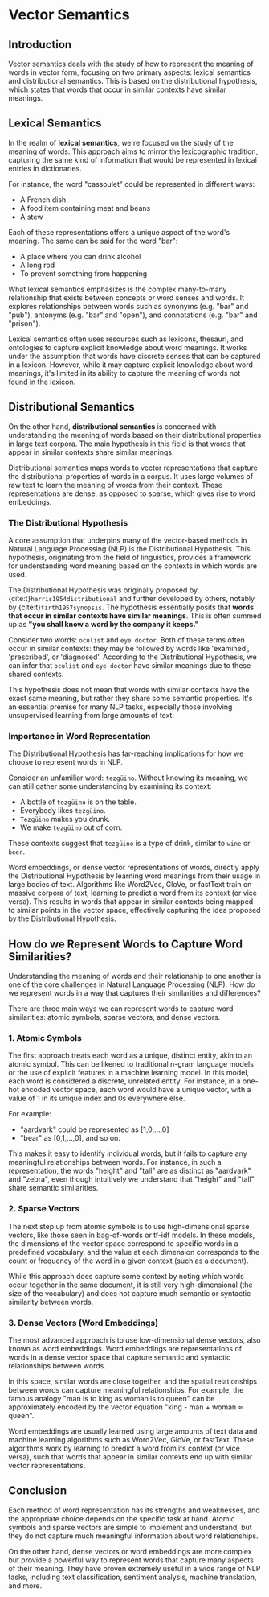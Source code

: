 # Vector Semantics

## Introduction

Vector semantics deals with the study of how to represent the meaning of words in vector form, focusing on two primary aspects: lexical semantics and distributional semantics. This is based on the distributional hypothesis, which states that words that occur in similar contexts have similar meanings.

## Lexical Semantics

In the realm of **lexical semantics**, we're focused on the study of the meaning of words. This approach aims to mirror the lexicographic tradition, capturing the same kind of information that would be represented in lexical entries in dictionaries.

For instance, the word "cassoulet" could be represented in different ways:

- A French dish
- A food item containing meat and beans
- A stew

Each of these representations offers a unique aspect of the word's meaning. The same can be said for the word "bar":

- A place where you can drink alcohol
- A long rod
- To prevent something from happening

What lexical semantics emphasizes is the complex many-to-many relationship that exists between concepts or word senses and words. It explores relationships between words such as synonyms (e.g. "bar" and "pub"), antonyms (e.g. "bar" and "open"), and connotations (e.g. "bar" and "prison").

Lexical semantics often uses resources such as lexicons, thesauri, and ontologies to capture explicit knowledge about word meanings. It works under the assumption that words have discrete senses that can be captured in a lexicon. However, while it may capture explicit knowledge about word meanings, it's limited in its ability to capture the meaning of words not found in the lexicon.

## Distributional Semantics

On the other hand, **distributional semantics** is concerned with understanding the meaning of words based on their distributional properties in large text corpora. The main hypothesis in this field is that words that appear in similar contexts share similar meanings.

Distributional semantics maps words to vector representations that capture the distributional properties of words in a corpus. It uses large volumes of raw text to learn the meaning of words from their context. These representations are dense, as opposed to sparse, which gives rise to word embeddings.

### The Distributional Hypothesis

A core assumption that underpins many of the vector-based methods in Natural Language Processing (NLP) is the Distributional Hypothesis. This hypothesis, originating from the field of linguistics, provides a framework for understanding word meaning based on the contexts in which words are used.

The Distributional Hypothesis was originally proposed by {cite:t}`harris1954distributional` and further developed by others, notably by {cite:t}`firth1957synopsis`. The hypothesis essentially posits that **words that occur in similar contexts have similar meanings**. This is often summed up as **"you shall know a word by the company it keeps."**

Consider two words: `oculist` and `eye doctor`. Both of these terms often occur in similar contexts: they may be followed by words like 'examined', 'prescribed', or 'diagnosed'. According to the Distributional Hypothesis, we can infer that `oculist` and `eye doctor` have similar meanings due to these shared contexts.

This hypothesis does not mean that words with similar contexts have the exact same meaning, but rather they share some semantic properties. It's an essential premise for many NLP tasks, especially those involving unsupervised learning from large amounts of text.

### Importance in Word Representation

The Distributional Hypothesis has far-reaching implications for how we choose to represent words in NLP.

Consider an unfamiliar word: `tezgüino`. Without knowing its meaning, we can still gather some understanding by examining its context:

- A bottle of `tezgüino` is on the table.
- Everybody likes `tezgüino`.
- `Tezgüino` makes you drunk.
- We make `tezgüino` out of corn.

These contexts suggest that `tezgüino` is a type of drink, similar to `wine` or `beer`.

Word embeddings, or dense vector representations of words, directly apply the Distributional Hypothesis by learning word meanings from their usage in large bodies of text. Algorithms like Word2Vec, GloVe, or fastText train on massive corpora of text, learning to predict a word from its context (or vice versa). This results in words that appear in similar contexts being mapped to similar points in the vector space, effectively capturing the idea proposed by the Distributional Hypothesis.

## How do we Represent Words to Capture Word Similarities?

Understanding the meaning of words and their relationship to one another is one of the core challenges in Natural Language Processing (NLP). How do we represent words in a way that captures their similarities and differences?

There are three main ways we can represent words to capture word similarities: atomic symbols, sparse vectors, and dense vectors.

### 1. Atomic Symbols

The first approach treats each word as a unique, distinct entity, akin to an atomic symbol. This can be likened to traditional n-gram language models or the use of explicit features in a machine learning model. In this model, each word is considered a discrete, unrelated entity. For instance, in a one-hot encoded vector space, each word would have a unique vector, with a value of 1 in its unique index and 0s everywhere else.

For example:

- "aardvark" could be represented as [1,0,...,0]
- "bear" as [0,1,...,0], and so on.

This makes it easy to identify individual words, but it fails to capture any meaningful relationships between words. For instance, in such a representation, the words "height" and "tall" are as distinct as "aardvark" and "zebra", even though intuitively we understand that "height" and "tall" share semantic similarities.

### 2. Sparse Vectors

The next step up from atomic symbols is to use high-dimensional sparse vectors, like those seen in bag-of-words or tf-idf models. In these models, the dimensions of the vector space correspond to specific words in a predefined vocabulary, and the value at each dimension corresponds to the count or frequency of the word in a given context (such as a document).

While this approach does capture some context by noting which words occur together in the same document, it is still very high-dimensional (the size of the vocabulary) and does not capture much semantic or syntactic similarity between words.

### 3. Dense Vectors (Word Embeddings)

The most advanced approach is to use low-dimensional dense vectors, also known as word embeddings. Word embeddings are representations of words in a dense vector space that capture semantic and syntactic relationships between words.

In this space, similar words are close together, and the spatial relationships between words can capture meaningful relationships. For example, the famous analogy "man is to king as woman is to queen" can be approximately encoded by the vector equation "king - man + woman ≈ queen".

Word embeddings are usually learned using large amounts of text data and machine learning algorithms such as Word2Vec, GloVe, or fastText. These algorithms work by learning to predict a word from its context (or vice versa), such that words that appear in similar contexts end up with similar vector representations.

## Conclusion

Each method of word representation has its strengths and weaknesses, and the appropriate choice depends on the specific task at hand. Atomic symbols and sparse vectors are simple to implement and understand, but they do not capture much meaningful information about word relationships.

On the other hand, dense vectors or word embeddings are more complex but provide a powerful way to represent words that capture many aspects of their meaning. They have proven extremely useful in a wide range of NLP tasks, including text classification, sentiment analysis, machine translation, and more.
